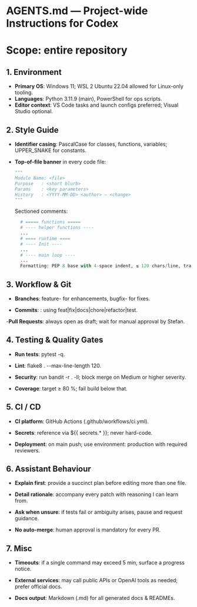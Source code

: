 # AGENTS.md — Project-wide Instructions for Codex
# Scope: entire repository

## 1. Environment
- **Primary OS**: Windows 11; WSL 2 Ubuntu 22.04 allowed for Linux-only tooling.
- **Languages**: Python 3.11.9 (main), PowerShell for ops scripts.
- **Editor context**: VS Code tasks and launch configs preferred; Visual Studio optional.

## 2. Style Guide
- **Identifier casing**: PascalCase for classes, functions, variables; UPPER_SNAKE for constants.
- **Top-of-file banner** in every code file:

  ```python
  """
  Module Name: <file>
  Purpose   : <short blurb>
  Params    : <key parameters>
  History   : <YYYY-MM-DD> <author> – <change>
  """
  ```
  Sectioned comments:
  ``` Python
	# ===== functions =====
	# ---- helper functions ----
	...
	# ==== runtime ====
	# ---- Init ----
	...
	# ---- main loop ----
	...
	Formatting: PEP 8 base with 4-space indent, ≤ 120 chars/line, trailing commas allowed.
	```

## 3. Workflow & Git
- **Branches**: feature-<slug> for enhancements, bugfix-<slug> for fixes.

- **Commits**: <type>: <subject> using feat|fix|docs|chore|refactor|test.

-**Pull Requests**: always open as draft; wait for manual approval by Stefan.

## 4. Testing & Quality Gates
- **Run tests**: pytest -q.

- **Lint**: flake8 . --max-line-length 120.

- **Security**: run bandit -r . -ll; block merge on Medium or higher severity.

- **Coverage**: target ≥ 80 %; fail build below that.

## 5. CI / CD
- **CI platform**: GitHub Actions (.github/workflows/ci.yml).

- **Secrets**: reference via ${{ secrets.* }}; never hard-code.

- **Deployment**: on main push; use environment: production with required reviewers.

## 6. Assistant Behaviour
- **Explain first**: provide a succinct plan before editing more than one file.

- **Detail rationale**: accompany every patch with reasoning I can learn from.

- **Ask when unsure**: if tests fail or ambiguity arises, pause and request guidance.

- **No auto-merge**: human approval is mandatory for every PR.

## 7. Misc
- **Timeouts**: if a single command may exceed 5 min, surface a progress notice.

- **External services**: may call public APIs or OpenAI tools as needed; prefer official docs.

- **Docs output**: Markdown (.md) for all generated docs & READMEs.

